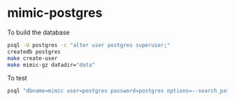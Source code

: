 # mimic-postgres

To build the database

```bash
psql -U postgres -c "alter user postgres superuser;"
createdb postgres
make create-user
make mimic-gz datadir="data"
```

To test

```bash
psql "dbname=mimic user=postgres password=postgres options=--search_path=mimiciii" -v ON_ERROR_STOP=1 -f postgres_checks.sql
```
